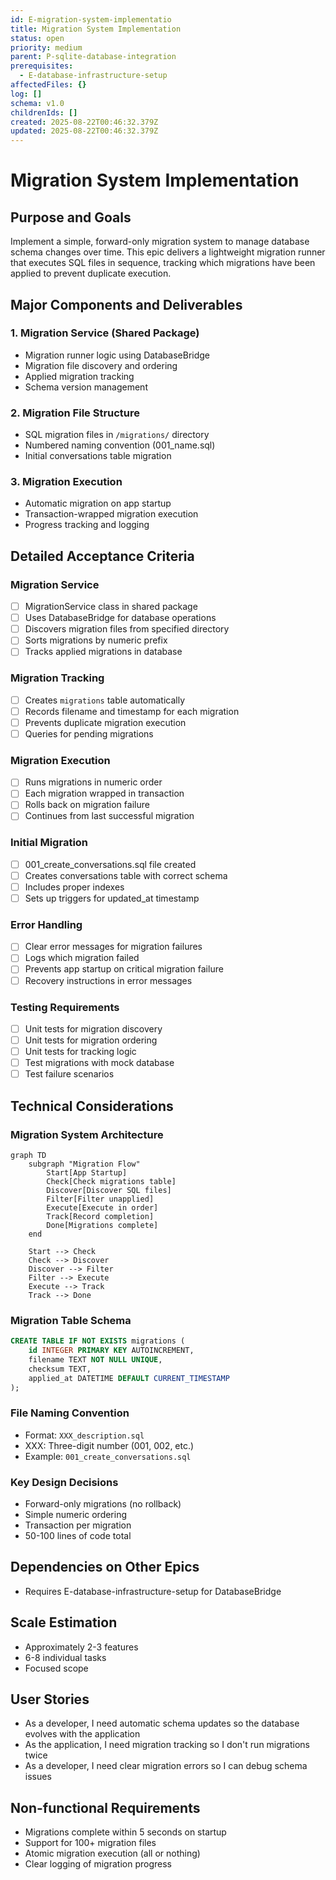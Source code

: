 ```yaml
---
id: E-migration-system-implementatio
title: Migration System Implementation
status: open
priority: medium
parent: P-sqlite-database-integration
prerequisites:
  - E-database-infrastructure-setup
affectedFiles: {}
log: []
schema: v1.0
childrenIds: []
created: 2025-08-22T00:46:32.379Z
updated: 2025-08-22T00:46:32.379Z
---
```


# Migration System Implementation

## Purpose and Goals

Implement a simple, forward-only migration system to manage database schema changes over time. This epic delivers a lightweight migration runner that executes SQL files in sequence, tracking which migrations have been applied to prevent duplicate execution.

## Major Components and Deliverables

### 1. Migration Service (Shared Package)

- Migration runner logic using DatabaseBridge
- Migration file discovery and ordering
- Applied migration tracking
- Schema version management

### 2. Migration File Structure

- SQL migration files in `/migrations/` directory
- Numbered naming convention (001_name.sql)
- Initial conversations table migration

### 3. Migration Execution

- Automatic migration on app startup
- Transaction-wrapped migration execution
- Progress tracking and logging

## Detailed Acceptance Criteria

### Migration Service

- [ ] MigrationService class in shared package
- [ ] Uses DatabaseBridge for database operations
- [ ] Discovers migration files from specified directory
- [ ] Sorts migrations by numeric prefix
- [ ] Tracks applied migrations in database

### Migration Tracking

- [ ] Creates `migrations` table automatically
- [ ] Records filename and timestamp for each migration
- [ ] Prevents duplicate migration execution
- [ ] Queries for pending migrations

### Migration Execution

- [ ] Runs migrations in numeric order
- [ ] Each migration wrapped in transaction
- [ ] Rolls back on migration failure
- [ ] Continues from last successful migration

### Initial Migration

- [ ] 001_create_conversations.sql file created
- [ ] Creates conversations table with correct schema
- [ ] Includes proper indexes
- [ ] Sets up triggers for updated_at timestamp

### Error Handling

- [ ] Clear error messages for migration failures
- [ ] Logs which migration failed
- [ ] Prevents app startup on critical migration failure
- [ ] Recovery instructions in error messages

### Testing Requirements

- [ ] Unit tests for migration discovery
- [ ] Unit tests for migration ordering
- [ ] Unit tests for tracking logic
- [ ] Test migrations with mock database
- [ ] Test failure scenarios

## Technical Considerations

### Migration System Architecture

```mermaid
graph TD
    subgraph "Migration Flow"
        Start[App Startup]
        Check[Check migrations table]
        Discover[Discover SQL files]
        Filter[Filter unapplied]
        Execute[Execute in order]
        Track[Record completion]
        Done[Migrations complete]
    end

    Start --> Check
    Check --> Discover
    Discover --> Filter
    Filter --> Execute
    Execute --> Track
    Track --> Done
```

### Migration Table Schema

```sql
CREATE TABLE IF NOT EXISTS migrations (
    id INTEGER PRIMARY KEY AUTOINCREMENT,
    filename TEXT NOT NULL UNIQUE,
    checksum TEXT,
    applied_at DATETIME DEFAULT CURRENT_TIMESTAMP
);
```

### File Naming Convention

- Format: `XXX_description.sql`
- XXX: Three-digit number (001, 002, etc.)
- Example: `001_create_conversations.sql`

### Key Design Decisions

- Forward-only migrations (no rollback)
- Simple numeric ordering
- Transaction per migration
- 50-100 lines of code total

## Dependencies on Other Epics

- Requires E-database-infrastructure-setup for DatabaseBridge

## Scale Estimation

- Approximately 2-3 features
- 6-8 individual tasks
- Focused scope

## User Stories

- As a developer, I need automatic schema updates so the database evolves with the application
- As the application, I need migration tracking so I don't run migrations twice
- As a developer, I need clear migration errors so I can debug schema issues

## Non-functional Requirements

- Migrations complete within 5 seconds on startup
- Support for 100+ migration files
- Atomic migration execution (all or nothing)
- Clear logging of migration progress
